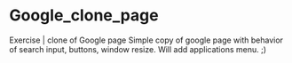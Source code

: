 # Google_clone_page
Exercise | clone of Google page
Simple copy of google page with behavior of search input, buttons, window resize. Will add applications menu. ;)
